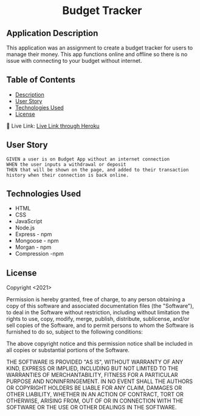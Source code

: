 <h1 align="center">Budget Tracker</h1>

## Application Description
This application was an assignment to create a budget tracker for users to manage their money. This app functions online and offline so there is no issue with connecting to your budget without internet.

## Table of Contents
- [Description](#description)
- [User Story](#user-story)
- [Technologies Used](#technologies-used)
- [License](#license)

🎥 Live Link:
[Live Link through Heroku](https://serene-lowlands-86883.herokuapp.com/)

## User Story

```
GIVEN a user is on Budget App without an internet connection
WHEN the user inputs a withdrawal or deposit
THEN that will be shown on the page, and added to their transaction history when their connection is back online.

```

## Technologies Used

- HTML
- CSS
- JavaScript
- Node.js
- Express - npm
- Mongoose - npm
- Morgan - npm
- Compression -npm

## License

Copyright <2021> 

Permission is hereby granted, free of charge, to any person obtaining a copy of this software and associated documentation files (the "Software"), to deal in the Software without restriction, including without limitation the rights to use, copy, modify, merge, publish, distribute, sublicense, and/or sell copies of the Software, and to permit persons to whom the Software is furnished to do so, subject to the following conditions:

The above copyright notice and this permission notice shall be included in all copies or substantial portions of the Software.

THE SOFTWARE IS PROVIDED "AS IS", WITHOUT WARRANTY OF ANY KIND, EXPRESS OR IMPLIED, INCLUDING BUT NOT LIMITED TO THE WARRANTIES OF MERCHANTABILITY, FITNESS FOR A PARTICULAR PURPOSE AND NONINFRINGEMENT. IN NO EVENT SHALL THE AUTHORS OR COPYRIGHT HOLDERS BE LIABLE FOR ANY CLAIM, DAMAGES OR OTHER LIABILITY, WHETHER IN AN ACTION OF CONTRACT, TORT OR OTHERWISE, ARISING FROM, OUT OF OR IN CONNECTION WITH THE SOFTWARE OR THE USE OR OTHER DEALINGS IN THE SOFTWARE.